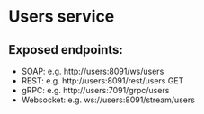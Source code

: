 # Users service


## Exposed endpoints:

* SOAP: e.g. http://users:8091/ws/users
* REST: e.g. http://users:8091/rest/users GET
* gRPC: e.g. http://users:7091/grpc/users
* Websocket: e.g. ws://users:8091/stream/users
